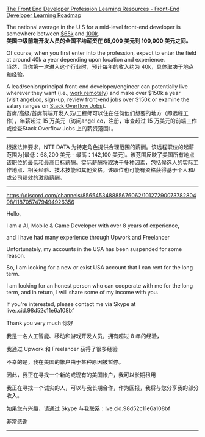 [The Front End Developer Profession Learning Resources - Front-End Developer Learning Roadmap](https://frontendmasters.com/guides/learning-roadmap/front-end-developer-profession/#6)

The national average in the U.S for a mid-level front-end developer is somewhere between [$65k](https://www.payscale.com/research/US/Job=Front_End_Developer_%2f_Engineer/Salary) and [100k](https://www.indeed.com/salaries/Front-End-Developer-Salaries).  
**美国中级前端开发人员的全国平均薪资在 65,000 美元到 100,000 美元之间。**

Of course, when you first enter into the profession, expect to enter the field at around 40k a year depending upon location and experience.  
当然，当你第一次进入这个行业时，预计每年的收入约为 40k，具体取决于地点和经验。

A lead/senior/principal front-end developer/engineer can potentially live wherever they want (i.e., [work remotely](https://remoteintech.company/)) and make over $150k a year (visit [angel.co](https://angel.co/jobs), sign-up, review front-end jobs over $150k or examine the salary ranges on [Stack Overflow Jobs](https://stackoverflow.com/jobs?q=front-end&sort=y)).  
首席/高级/首席前端开发人员/工程师可以住在任何他们想要的地方（即远程工作），年薪超过 15 万美元（访问angel.co，注册，审查超过 15 万美元的前端工作或检查Stack Overflow Jobs 上的薪资范围）。

---

根据法律要求，NTT DATA 为特定角色提供合理范围的薪酬。该远程职位的起薪范围为[最低：68,200 美元 - 最高：142,100 美元]。该范围反映了美国所有地点该职位的最低和最高目标薪酬。实际薪酬将取决于多种因素，包括候选人的实际工作地点、相关经验、技术技能和其他资格。该职位也可能有资格获得基于个人和/或公司绩效的激励薪酬。

---

https://discord.com/channels/856545348885676062/1012729007378280498/1187057479494926356

Hello,

I am a AI, Mobile & Game Developer with over 8 years of experience,

and I have had many experience through Upwork and Freelancer

Unfortunately, my accounts in the USA has been suspended for some reason.

So, I am looking for a new or exist USA account that I can rent for the long term.

I am looking for an honest person who can cooperate with me for the long term, and in return, I will share some of my income with you.

If you're interested, please contact me via Skype at live:.cid.98d52c11e6a108bf

Thank you very much
你好

我是一名人工智能、移动和游戏开发人员，拥有超过 8 年的经验，

我通过 Upwork 和 Freelancer 获得了很多经验

不幸的是，我在美国的帐户由于某种原因被暂停。

因此，我正在寻找一个新的或现有的美国帐户，我可以长期租用

我正在寻找一个诚实的人，可以与我长期合作，作为回报，我将与您分享我的部分收入。

如果您有兴趣，请通过 Skype 与我联系：lve.cid.98d52c11e6a108bf

非常感谢

---

